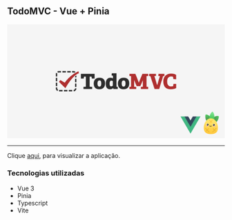 ## TodoMVC - Vue + Pinia

[![Thumbnail TodoMVC](/thumbnail.png)](https://todomvc-vue.hcardoso.com.br)

---

Clique [aqui](https://todomvc-vue.hcardoso.com.br), para visualizar a aplicação.

### Tecnologias utilizadas

- Vue 3
- Pinia
- Typescript
- Vite